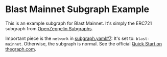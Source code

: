 # Blast Mainnet Subgraph Example

This is an example subgraph for Blast Mainnet. It's simply the ERC721 subgraph from [OpenZeppelin Subgraphs](https://github.com/OpenZeppelin/openzeppelin-subgraphs).

Important piece is the `network` in [subgraph.yaml#7](./subgraph.yaml#7): It's set to: `blast-mainnet`. Otherwise, the subgraph is normal. See the official [Quick Start on thegraph.com](https://thegraph.com/docs/en/quick-start/).
